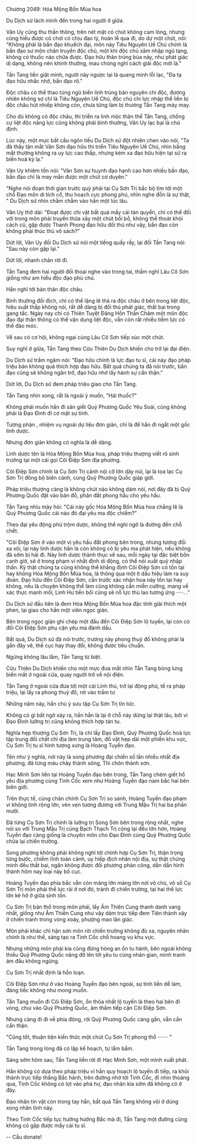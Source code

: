 




Chương 2049: Hóa Mộng Bốn Mùa hoa


Du Dịch sứ lách mình đến trong hai người ở giữa.

Vân Uy cũng thu thần thông, trên nét mặt có chút không cam lòng, nhưng cũng hiểu được có chơi có chịu đạo lý, hoàn lễ qua đi, do dự một chút, nói: "Không phải là bần đạo khuếch đại, môn này Tiêu Nguyên Uế Chú chính là bần đạo sư môn chân truyền độc chú, một khi độc chú xâm nhập ngũ tạng, không có thuốc nào chữa được. Đạo hữu thân trúng bùa này, như phát giác dị dạng, không nên khinh thường, mau chóng nghĩ cách giải độc mới là."

Tần Tang liền giật mình, người này ngược lại là quang minh lỗi lạc, "Đa tạ đạo hữu nhắc nhở, bần đạo rõ."

Độc châu có thể thao túng ngũ biến linh trùng bản nguyên chi độc, đương nhiên không sợ chỉ là Tiêu Nguyên Uế Chú, độc chú chi lực nhập thể liền bị độc châu hút nhiếp không còn, chưa từng làm bị thương Tần Tang mảy may.

Cho dù không có độc châu, thi triển ra linh mộc thân thể Tần Tang, chống cự liệt độc năng lực cũng không phải bình thường, Vân Uy lạc bại là chú định.

Lúc này, một mực bất cẩu ngôn tiếu Du Dịch sứ đột nhiên chen vào nói, "Ta đã thấy tận mắt Vân Sơn đạo hữu thi triển Tiêu Nguyên Uế Chú, nhìn bằng mắt thường không ra uy lực cao thấp, nhưng kém xa đạo hữu hiện tại sử ra biến hoá kỳ lạ."

Vân Uy khiêm tốn nói: "Vân Sơn sư huynh đạo hạnh cao hơn nhiều bần đạo, bần đạo chỉ là may mắn được một chút cơ duyên."

"Nghe nói đoạn thời gian trước quý phái tại Cụ Sơn Trị bắc bộ tìm tới một chỗ Đạo môn di tích cổ, thu hoạch cực phong phú, nhìn nghe đồn là sự thật, " Du Dịch sứ nhìn chằm chằm vào hắn một lúc lâu.

Vân Uy thở dài: "Đoạt được chi vật bất quá mấy cái tàn quyển, chỉ có thể đối với trong môn phái truyền thừa xây một chút bồi bổ, không thể thoát khỏi cách cũ, gặp được Thanh Phong đạo hữu đối thủ như vậy, bần đạo còn không phải thúc thủ vô sách?"

Dứt lời, Vân Uy đối Du Dịch sứ nói một tiếng quấy rầy, lại đối Tần Tang nói: "Sau này còn gặp lại."

Dứt lời, nhanh chân rời đi.

Tần Tang đem hai người đối thoại nghe vào trong tai, thầm nghĩ Lâu Cô Sơn giống như am hiểu độc đạo phù chú.

Hắn nghĩ tới bản thân độc châu.

Bình thường đối địch, chỉ có thể lặng lẽ thả ra độc châu ở bên trong liệt độc, hiệu suất thấp không nói, rất dễ dàng bị đối thủ phát giác, thất bại trong gang tấc. Ngày nay chỉ có Thiên Tuyệt Đãng Hồn Thần Châm một môn độc đạo đại thần thông có thể vận dụng liệt độc, vẫn còn rất nhiều tiềm lực có thể đào móc.

Về sau có cơ hội, không ngại cùng Lâu Cô Sơn tiếp xúc một chút.

Suy nghĩ ở giữa, Tần Tang theo Cửu Thiên Du Dịch khiến cho trở lại đại điện.

Du Dịch sứ trầm ngâm nói: "Đạo hữu chính là lực đạo tu sĩ, cái này đạo pháp triệu bản không quá thích hợp đạo hữu. Bất quá chúng ta đã nói trước, bần đạo cũng sẽ không ngăn trở, đạo hữu nhớ lấy hành sự cẩn thận."

Dứt lời, Du Dịch sứ đem pháp triệu giao cho Tần Tang.

Tần Tang nhìn xong, rất là ngoài ý muốn, "Hái thuốc?"

Không phải muốn hắn đi săn giết Quỷ Phương Quốc Yêu Soái, cũng không phải là Đạo Đình đi cơ mật sự tình.

Tương phản , nhiệm vụ ngoài dự liệu đơn giản, chỉ là để hắn đi ngắt một gốc linh dược.

Nhưng đơn giản không có nghĩa là dễ dàng.

Linh dược tên là Hóa Mộng Bốn Mùa hoa, pháp triệu thượng viết rõ sinh trưởng tại một cái gọi Côi Điệp Sơn địa phương.

Côi Điệp Sơn chính là Cụ Sơn Trị cảnh nội cỡ lớn dãy núi, lại là tọa lạc Cụ Sơn Trị đông bộ biên cảnh, cùng Quỷ Phương Quốc giáp giới.

Pháp triệu thượng càng là không chút nào không dám nói, nơi đây đã bị Quỷ Phương Quốc đặt vào bản đồ, phân đất phong hầu cho yêu hầu.

Tần Tang nhíu mày hỏi: "Cái này gốc Hóa Mộng Bốn Mùa hoa chẳng lẽ là Quỷ Phương Quốc cái nào đó đại yêu ma độc chiếm?"

Theo đại yêu động phủ trộm dược, không thể nghi ngờ là đường đến chỗ chết.

"Côi Điệp Sơn ở vào một vị yêu hầu đất phong bên trong, nhưng tương đối xa xôi, lại này linh dược hẳn là còn không có bị yêu ma phát hiện, nếu không đã sớm bị hái đi. Này linh dược thành thục về sau, mỗi ngày tại đặc biệt bốn canh giờ, sẽ ở trong phạm vi nhất định di động, có thể nói xuất quỷ nhập thần. Kỳ thật chúng ta cũng không thể khẳng định Côi Điệp Sơn có tồn tại hay không Hóa Mộng Bốn Mùa hoa, là thông qua một ít dấu hiệu làm ra suy đoán. Đạo hữu đến Côi Điệp Sơn, cần trước xác nhận hoa này tồn tại hay không, nếu là chuyện không thể làm cũng không cần miễn cưỡng, mang về xác thực manh mối, Linh Hư tiền bối cũng sẽ nỗ lực thù lao tương ứng ·····. ."

Du Dịch sứ đầu tiên là đem Hóa Mộng Bốn Mùa hoa đặc tính giải thích một phen, lại giao cho hắn một viên ngọc giản.

Bên trong ngọc giản ghi chép một đầu đến Côi Điệp Sơn lộ tuyến, lại còn có đối Côi Điệp Sơn phụ cận yêu ma đánh dấu.

Bất quá, Du Dịch sứ đã nói trước, trương này phong thuỷ đồ không phải là gần đây vẽ, thế cục hay thay đổi, không được tiêu chuẩn.

Ngừng không lâu lắm, Tần Tang từ biệt.

Cửu Thiên Du Dịch khiến cho một mực đưa mắt nhìn Tần Tang bóng lưng biến mất ở ngoài cửa, quay người trở về nội điện.

Tần Tang ở ngoài cửa đưa tới một cái Linh thú, trở lại động phủ, tế ra pháp triệu, lại lấy ra phong thuỷ đồ, rơi vào trầm tư

Những năm này, hắn chú ý sưu tập Cụ Sơn Trị tin tức.

Không có gì bất ngờ xảy ra, hắn hẳn là lại ở chỗ này dừng lại thật lâu, bởi vì Đạo Đình lưỡng trị cũng không thích hợp tán tu.

Nghĩa hẹp thượng Cụ Sơn Trị, là chỉ lấy Đạo Đình, Quỷ Phương Quốc hoả lực tập trung đối chất chi địa làm trung tâm, đồ vật hẹp dài một phiến khu vực, Cụ Sơn Trị tu sĩ hình tượng xưng là Hoàng Tuyền đạo.

Tên như ý nghĩa, nơi này là song phương đại chiến số lần nhiều nhất địa phương, đã từng máu chảy thành sông, Thi chôn thành sơn.

Hạc Minh Sơn liền tại Hoàng Tuyền đạo bên trong, Tần Tang chém giết hổ yêu địa phương cùng Tinh Cốc xem như Hoàng Tuyền đạo nam bắc hai bên biên giới.

Trên thực tế, cùng chân chính Cụ Sơn Trị so sánh, Hoàng Tuyền đạo phạm vi không tính rộng lớn, vẻn vẹn tương đương với Trung Mậu Trị hai ba phần mười.

Đã từng Cụ Sơn Trị chính là lưỡng trị Song Sơn bên trong rộng nhất, nghe nói so với Trung Mậu Trị cùng Bạch Thạch Trị cộng lại đều lớn hơn, Hoàng Tuyền đạo càng giống là chuyên môn cho Đạo Đình cùng Quỷ Phương Quốc chừa lại chiến trường.

Song phương không phải không nghĩ tới chỉnh hợp Cụ Sơn Trị, thận trọng từng bước, chiếm lĩnh toàn cảnh, uy hiếp địch nhân nội địa, sự thật chứng minh đều thất bại, ngăn không được đối phương phản công, dần dần hình thành hôm nay loại này bố cục.

Hoàng Tuyền đạo phía bắc vẫn còn mảng lớn mảng lớn nơi vô chủ, vô số Cụ Sơn Trị môn phái thế lực rải ở nơi đó, tránh đi chiến trường, tại hai thế lực lớn kẽ hở ở giữa sinh tồn.

Cụ Sơn Trị bản thổ trong môn phái, lấy Âm Thiên Cung thanh danh vang nhất, giống như Âm Thiên Cung như vậy dám trực tiếp đem Tiên thành xây ở chiến tranh trong vòng xoáy, phượng mao lân giác.

Môn phái khác chỉ hận sơn môn rời chiến trường không đủ xa, nguyên nhân chính là như thế, sáng tạo ra Tinh Cốc chỗ hoang vu khu vực.

Nhưng những môn phái kia cũng đừng hòng an ổn tu hành, bên ngoài không thiếu Quỷ Phương Quốc nâng đỡ lên tới yêu tu cùng nhân gian, minh tranh ám đấu không ngừng.

Cụ Sơn Trị nhất định là hỗn loạn.

Côi Điệp Sơn như ở vào Hoàng Tuyền đạo bên ngoài, sự tình liền dễ làm, đáng tiếc không như mong muốn.

Tần Tang muốn đi Côi Điệp Sơn, ổn thỏa nhất lộ tuyến là theo hai bên đi vòng, chui vào Quỷ Phương Quốc, âm thầm tiếp cận Côi Điệp Sơn.

Nhưng càng đi đi về phía đông, rời Quỷ Phương Quốc càng gần, vẫn cần cẩn thận.

"Cũng tốt, thuận tiện kiến thức một chút Cụ Sơn Trị phong thổ ······· "

Tần Tang trong lòng đã có lập kế hoạch, tự lẩm bẩm.

Sáng sớm hôm sau, Tần Tang liền rời đi Hạc Minh Sơn, một mình xuất phát.

Hắn không có dựa theo pháp triệu vì hắn quy hoạch lộ tuyến đi tiếp, ra khỏi thành trực tiếp thẳng Bắc hành, trên đường nhớ tới Tinh Cốc, đi nhìn thoáng qua, Tinh Cốc không có lọt vào phá hư, đạo nhân kia sớm đã không có ở đây.

Đạo nhân tín vật còn trong tay hắn, bất quá Tần Tang không vội ở dùng xong nhân tình này.

Theo Tinh Cốc tiếp tục hướng hướng Bắc mà đi, Tần Tang một đường cũng không có gặp được mấy cái tu sĩ.

--
Cầu donate!





